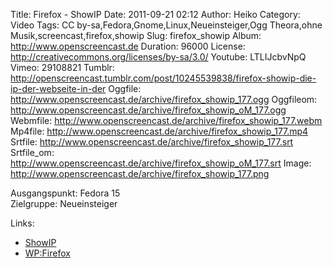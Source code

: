 Title: Firefox - ShowIP
Date: 2011-09-21 02:12
Author: Heiko
Category: Video
Tags: CC by-sa,Fedora,Gnome,Linux,Neueinsteiger,Ogg Theora,ohne Musik,screencast,firefox,showip
Slug: firefox_showip
Album: http://www.openscreencast.de
Duration: 96000
License: http://creativecommons.org/licenses/by-sa/3.0/
Youtube: LTLIJcbvNpQ
Vimeo: 29108821
Tumblr: http://openscreencast.tumblr.com/post/10245539838/firefox-showip-die-ip-der-webseite-in-der
Oggfile: http://www.openscreencast.de/archive/firefox_showip_177.ogg
Oggfileom: http://www.openscreencast.de/archive/firefox_showip_oM_177.ogg
Webmfile: http://www.openscreencast.de/archive/firefox_showip_177.webm
Mp4file: http://www.openscreencast.de/archive/firefox_showip_177.mp4
Srtfile: http://www.openscreencast.de/archive/firefox_showip_177.srt
Srtfile_om: http://www.openscreencast.de/archive/firefox_showip_oM_177.srt
Image: http://www.openscreencast.de/archive/firefox_showip_177.png

Ausgangspunkt: Fedora 15  
Zielgruppe: Neueinsteiger  

Links:

  * [ShowIP](https://addons.mozilla.org/de/firefox/addon/showip/ "Link zu ShowIP" )
  * [WP:Firefox](http://de.wikipedia.org/wiki/Firefox "Link zu Wikipedia" )

